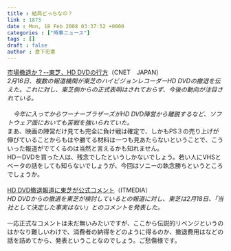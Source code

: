 ```yaml
---
title : 結局どっちなの？
link : 1873
date : Mon, 18 Feb 2008 03:37:52 +0000
categories : ["時事ニュース"]
tags : []
draft : false
author : 倉下忠憲
---
```


<A HREF="http://japan.cnet.com/news/tech/story/0,2000056025,20367448,00.htm" TARGET="_blank">市場撤退か？--東芝、HD DVDの行方</A>（CNET　JAPAN）<BR><I>2月16日、複数の報道機関が東芝のハイビジョンレコーダーHD DVDの撤退を伝えた。これに対し、東芝側からの正式表明はされておらず、今後の動向が注目されている。<BR><BR>　今年に入ってからワーナーブラザーズがHD DVD陣営から離脱するなど、ソフトウェア面においても苦戦を強いられていた。</I><BR>まあ、映画の陣営だけ見ても完全に負け戦は確定で、しかもPS３の売り上げが伸びていることからもはや勝てる材料は一つも見あたらないということで、こういった報道がでてくるのは当然と言えるかも知れません。<BR>HDーDVDを買った人は、残念でしたというしかないでしょう。若い人にVHSとベータの話をしても知らないでしょうが、今回はソニーの執念勝ちというところでしょうか。<BR><BR><A HREF="http://www.itmedia.co.jp/news/articles/0802/18/news020.html" TARGET="_blank">HD DVD撤退報道に東芝が公式コメント</A>（ITMEDIA）<BR><I>HD DVDからの撤退を東芝が検討しているとの報道に対し、東芝は2月18日、「当社として決定した事実はない」とのコメントを発表した。</I><BR><BR>一応正式なコメントは未だ無いみたいですが、ここから伝説的リベンジというのはかなり難しいわけで、消費者の納得をどのように得るのか、撤退費用はなどの話を詰めてから、発表ということなのでしょう。ご愁傷様です。<br><br>
